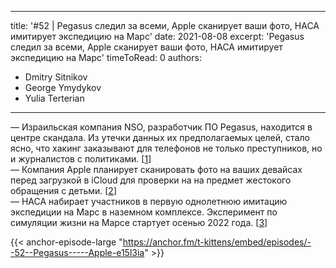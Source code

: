 
---
title: '#52 | Pegasus следил за всеми, Apple сканирует ваши фото, НАСА имитирует экспедицию на Марс'
date: 2021-08-08
excerpt: 'Pegasus следил за всеми, Apple сканирует ваши фото, НАСА имитирует экспедицию на Марс'
timeToRead: 0
authors:
  - Dmitry Sitnikov
  - George Ymydykov
  - Yulia Terterian
---

— Израильская компания NSO, разработчик ПО Pegasus, находится в центре скандала. Из утечки данных их предполагаемых целей, стало ясно, что хакинг заказывают для телефонов не только преступников, но и журналистов с политиками. [[1](https://www.theguardian.com/news/series/pegasus-project)]<br/>
— Компания Apple планирует сканировать фото на ваших девайсах перед загрузкой в iCloud для проверки на на предмет жестокого обращения с детьми. [[2](https://www.theguardian.com/technology/2021/aug/06/apple-plans-to-scan-us-iphones-for-child-sexual-abuse-images)]<br/>
— НАСА набирает участников в первую однолетнюю имитацию экспедиции на Марс в наземном комплексе. Эксперимент по симуляции жизни на Марсе стартует осенью 2022 года. [[3](https://www.nasa.gov/feature/nasa-is-recruiting-for-yearlong-simulated-mars-mission)]

{{< anchor-episode-large "https://anchor.fm/t-kittens/embed/episodes/--52--Pegasus-----Apple-e15l3ia" >}}
